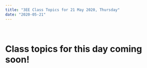 ```yaml
---
title: "3EE Class Topics for 21 May 2020, Thursday"
date: "2020-05-21"
---
```


&nbsp;

# Class topics for this day coming soon!

<br/>
<br/>

